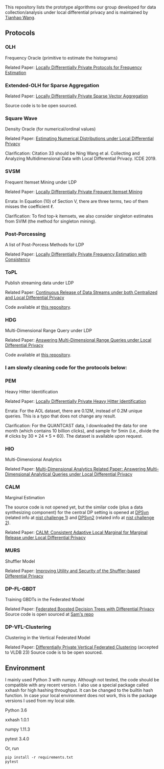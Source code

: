This repository lists the prototype algorithms our group developed for data collection/analysis under local differential privacy and is maintained by [Tianhao Wang](https://tianhao.wang/).  



## Protocols


### OLH
Frequency Oracle (primitive to estimate the histograms)

Related Paper: [Locally Differentially Private Protocols for Frequency Estimation](https://www.usenix.org/system/files/conference/usenixsecurity17/sec17-wang-tianhao.pdf)

### Extended-OLH for Sparse Aggregation

Related Paper: [Locally Differentially Private Sparse Vector Aggregation](https://ieeexplore.ieee.org/abstract/document/9833635)

Source code is to be open sourced.


### Square Wave
Density Oracle (for numerical/ordinal values)

Related Paper: [Estimating Numerical Distributions under Local Differential Privacy](https://arxiv.org/pdf/1912.01051)

Clarification: Citation 33 should be Ning Wang et al. Collecting and Analyzing Multidimensional Data with Local Differential Privacy. ICDE 2019.

### SVSM
Frequent Itemset Mining under LDP

Related Paper: [Locally Differentially Private Frequent Itemset Mining](https://ieeexplore.ieee.org/document/8418600)

Errata: In Equation (10) of Section V, there are three terms, two of them misses the coefficient $\ell$.

Clarification: To find top-k itemsets, we also consider singleton estimates from SVIM (the method for singleton mining).


### Post-Porcessing
A list of Post-Porcess Methods for LDP

Related Paper: [Locally Differentially Private Frequency Estimation with Consistency](https://www.ndss-symposium.org/wp-content/uploads/2020/02/24157.pdf)


### ToPL
Publish streaming data under LDP

Related Paper: [Continuous Release of Data Streams under both Centralized
and Local Differential Privacy](https://dl.acm.org/doi/pdf/10.1145/3460120.3484750)

Code available at [this repository](https://github.com/dp-cont/dp-cont).


### HDG
Multi-Dimensional Range Query under LDP

Related Paper: [Answering Multi-Dimensional Range Queries under Local Differential Privacy](https://arxiv.org/pdf/2009.06538.pdf)

Code available at [this repository](https://github.com/YangJianyu-bupt/privmdr).

### I am slowly cleaning code for the protocols below:


### PEM
Heavy Hitter Identification

Related Paper: [Locally Differentially Private Heavy Hitter Identification](https://arxiv.org/pdf/1708.06674.pdf)

Errata: For the AOL dataset, there are 0.12M, instead of 0.2M unique queries.  This is a typo that does not change any result.

Clarification: For the QUANTCAST data, I downloaded the data for one month (which contains 10 billion clicks), and sample for 5min (i.e., divide the # clicks by 30 * 24 * 5 * 60).  The dataset is available upon request.


### HIO 
Multi-Dimensional Analytics 

Related Paper: [Multi-Dimensional Analytics Related Paper: Answering Multi-Dimensional Analytical Queries under Local Differential Privacy](https://dl.acm.org/citation.cfm?id=3319891)


### CALM
Marginal Estimation 

The source code is not opened yet, but the similar code (plus a data synthesizing component) for the central DP setting is opened at [DPSyn](https://github.com/usnistgov/PrivacyEngCollabSpace/tree/master/tools/de-identification/Differential-Privacy-Synthetic-Data-Challenge-Algorithms/DPSyn) (related info at [nist challenge 1](https://www.nist.gov/ctl/pscr/open-innovation-prize-challenges/past-prize-challenges/2018-differential-privacy-synthetic)) and [DPSyn2](https://github.com/agl-c/deid2_dpsyn) (related info at [nist challenge 2](https://www.nist.gov/ctl/pscr/open-innovation-prize-challenges/past-prize-challenges/2020-differential-privacy-temporal)).

Related Paper: [CALM: Consistent Adaptive Local Marginal for Marginal Release under Local Differential Privacy](https://dl.acm.org/citation.cfm?id=3243742)



### MURS
Shuffler Model

Related Paper: [Improving Utility and Security of the Shuffler-based Differential Privacy](http://www.vldb.org/pvldb/vol13/p3545-wang.pdf)


### DP-FL-GBDT
Training GBDTs in the Federated Model

Related Paper: [Federated Boosted Decision Trees with Differential Privacy](https://dl.acm.org/doi/abs/10.1145/3548606.3560687)
Source code is open sourced at [Sam's repo](https://github.com/Samuel-Maddock/federated-boosted-dp-trees)

### DP-VFL-Clustering
Clustering in the Vertical Federated Model

Related Paper: [Differentially Private Vertical Federated Clustering](https://arxiv.org/pdf/2208.01700.pdf) (accepted to VLDB 23)
Source code is to be open sourced.


## Environment
I mainly used Python 3 with numpy.  Although not tested, the code should be compatible with any recent version.  I also use a special package called xxhash for high hashing throughput.  It can be changed to the builtin hash function.  In case your local environment does not work, this is the package versions I used from my local side.

Python 3.6

xxhash 1.0.1

numpy 1.11.3

pytest 3.4.0

Or, run
```
pip install -r requirements.txt
pytest
```


